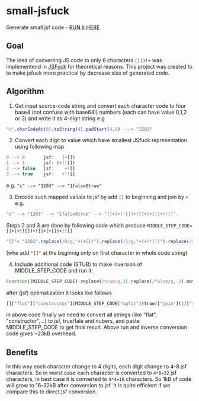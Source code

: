 # small-jsfuck
Generate small jsf code - [RUN it HERE](https://kamil-kielczewski.github.io/small-jsfuck/index.html)

## Goal

The idea of converting JS code to only 6 characters `[]()!+` was implementend in [JSFuck](https://github.com/aemkei/jsfuck) for theoretical reasons. This project was created to to make jsfuck more practical by decrease size of generated code.

## Algorithm

1. Get input source-code string and convert each character code to four base4 (not confuse with base64!) numbers (each can have value 0,1,2 or 3) and write it as 4-digit string e.g 

```js 
"c".charCodeAt(0).toString(4).padStart(4,0)  --> "1203"
```

2. Convert each digit to value which have smallest JSfuck representation using following map

```js
0 --> 0       jsf:   (+[])
1 --> 1       jsf: (+!![])
2 --> false   jsf:    +![]
3 --> true    jsf:   +!![]
```

  e.g. `"c" --> "1203" --> "1false0true"`

3. Encode such mapped values to jsf by add `[]` to beginning and join by `+` e.g. 

```js
"c" --> "1203" --> "1false0true" --> "[]+(+!![])+![]+(+[])+!![]". 
```

Steps 2 and 3 are done by following code which produce `MIDDLE_STEP_CODE= []+(+!![])+![]+(+[])+!![]`  

```js
"[]"+ "1203".replace(/0/g,"+(+[])").replace(/1/g,"+(+!![])").replace(/2/g,"+![]").replace(/3/g,"+!![]");
```
  (whe add `"[]"` at the beginnig only on first character in whole code string)

4. Include additional code (STUB) to make inversion of MIDDLE_STEP_CODE and run it:

```js
Function((MIDDLE_STEP_CODE).replace(/true/g,3).replace(/false/g, 2).match(/..../g).map(x=>String.fromCharCode(parseInt(x,4))).join(""))()
```

  after (jsf) optimalization it looks like follows

```js
[]["flat"]["constructor"](MIDDLE_STEP_CODE["split"](true)["join"](3)["split"](false)["join"](2)["match"]([]["flat"]["constructor"]("return/..../g")())["map"]([]["flat"]["constructor"]("return f=>String.fromCharCode(parseInt(f,4))")())["join"]([]))()
```

  in above code finally we need to convert all strings (like "flat", "constructor",...) to jsf, true/fale and nubers, and paste MIDDLE_STEP_CODE to get final result. Above run and inverse conversion code gives ~23kB overhead.

## Benefits

In this way each character change to 4 digits, each digit change to 4-8 jsf characters. So in worst case each character is converted to `4*8=32` jsf characters, in best case it is converted to `4*4=16` characters. So 1kB of code will grow to 16-32kB after conversion to jsf. It is quite efficient if we compare this to direct jsf conversion.



